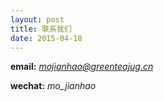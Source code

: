 ```yaml
---
layout: post
title: 联系我们
date: 2015-04-18
---
```


**email:** _[mojianhao@greenteajug.cn](mailto:mojianhao@greenteajug.cn)_

**wechat:** _mo_jianhao_

<!-- wp:paragraph -->

<!-- /wp:paragraph -->